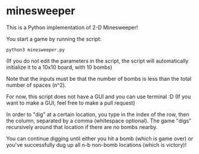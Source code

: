 # minesweeper

This is a Python implementation of 2-D Minesweeper!

You start a game by running the script:
```
python3 minesweeper.py
```
(If you do not edit the parameters in the script, the script will automatically initialize it to a 10x10 board, with 10 bombs)

Note that the inputs must be that the number of bombs is less than the total number of spaces (n^2).

For now, this script does not have a GUI and you can use terminal :D (If you want to make a GUI, feel free to make a pull request)

In order to "dig" at a certain location, you type in the index of the row, then the column, separated by a comma (whitespace optional). The game "digs" recursively around that location if there are no bombs nearby.

You can continue digging until either you hit a bomb (which is game over) or you've successfully dug up all n-b non-bomb locations (which is victory)!

